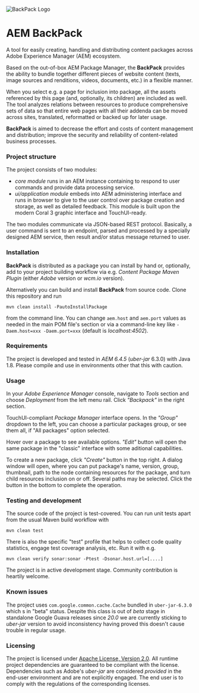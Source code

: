 ![BackPack Logo](https://gitlab.exadel.com/EDMTP/backpack/raw/dev/ui.apps/src/main/content/jcr_root/apps/backpack/assets/backpack_full.png)

# AEM BackPack

A tool for easily creating, handling and distributing content packages across Adobe Experience Manager (AEM) ecosystem.

Based on the out-of-box AEM Package Manager, the **BackPack** provides the ability to bundle together different pieces of website content (texts, image sources and renditions, videos, documents, etc.) in a flexible manner.

When you select e.g. a page for inclusion into package, all the assets referenced by this page (and, optionally, its children) are included as well. The tool analyzes relations between resources to produce comprehensive sets of data so that entire web pages with all their addenda can be moved across sites, translated, reformatted or backed up for later usage.

**BackPack** is aimed to decrease the effort and costs of content management and distribution; improve the security and reliability
  of content-related business processes.

### Project structure

The project consists of two modules: 

* *core module* runs in an AEM instance containing to respond to user commands and provide data processing service.
* *ui/application module* embeds into AEM administering interface and runs in browser to give to the user control over package creation and storage, as well as detailed feedback. This module is built upon the modern Coral 3 graphic interface and TouchUI-ready.

The two modules communicate via JSON-based REST protocol. Basically, a user command is sent to an endpoint, parsed and processed by a specially designed AEM service, then result and/or status message returned to user.

### Installation

**BackPack** is distributed as a package you can install by hand or, optionally, add to your project building workflow via e.g. *Content Package Maven Plugin* (either *Adobe* version or *wcm.io* version).

Alternatively you can build and install **BackPack** from source code. Clone this repository and run

    mvn clean install -PautoInstallPackage
    
from the command line. You can change `aem.host` and `aem.port` values as needed in the main POM file's <properties> section or via a command-line key like `-Daem.host=xxx -Daem.port=xxx` (default is *localhost:4502*).


### Requirements

The project is developed and tested in *AEM 6.4.5* (*uber-jar* 6.3.0) with Java 1.8. Please compile and use in environments other that this with caution.

### Usage

In your _Adobe Experience Manager_ console, navigate to _Tools_ section and choose _Deployment_ from the left menu rail. Click _"Backpack"_ in the right section.

TouchUI-compliant *Package Manager* interface opens. In the _"Group"_ dropdown to the left, you can choose a particular packages group, or see them all, if "All packages" option selected.

Hover over a package to see available options. _"Edit"_ button will open the same package in the "classic" interface with some aditional capabilities.

To create a new package, click _"Create"_ button in the top right. A dialog window will open, where you can put package's name, version, group, thumbnail, path to the node containing resources for the package, and turn child resources inclusion on or off. Several paths may be selected. Click the button in the bottom to complete the operation.

### Testing and development

The source code of the project is test-covered. You can run unit tests apart from the usual Maven build workflow with

    mvn clean test

There is also the specific "test" profile that helps to collect code quality statistics, engage test coverage analysis, etc. Run it with e.g.

    mvn clean verify sonar:sonar -Ptest -Dsonar.host.url=[....]
    
The project is in active development stage. Community contribution is heartily welcome.

### Known issues

The project uses `com.google.common.cache.Cache` bundled in `uber-jar-6.3.0` which s in "beta" status. Despite this class is out of *beta* stage in standalone Google Guava releases since *20.0* we are currently sticking to *uber-jar* version to avoid inconsistency having proved this doesn't cause trouble in regular usage.

### Licensing

The project is licensed under [Apache License, Version 2.0](LICENSE.txt). All runtime project dependencies are guaranteed to be compliant with the license. Dependencies such as Adobe's *uber-jar* are considered *provided* in the end-user environment and are not explicitly engaged. The end user is to comply with the regulations of the corresponding licenses. 
